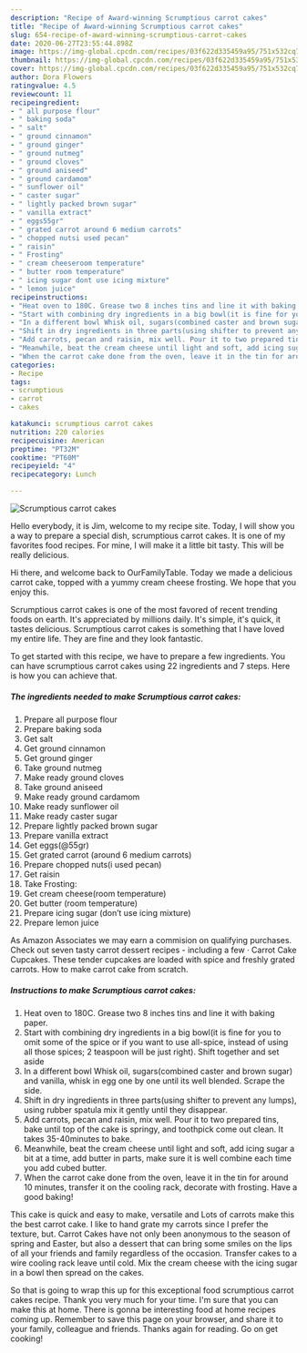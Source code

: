 ```yaml
---
description: "Recipe of Award-winning Scrumptious carrot cakes"
title: "Recipe of Award-winning Scrumptious carrot cakes"
slug: 654-recipe-of-award-winning-scrumptious-carrot-cakes
date: 2020-06-27T23:55:44.898Z
image: https://img-global.cpcdn.com/recipes/03f622d335459a95/751x532cq70/scrumptious-carrot-cakes-recipe-main-photo.jpg
thumbnail: https://img-global.cpcdn.com/recipes/03f622d335459a95/751x532cq70/scrumptious-carrot-cakes-recipe-main-photo.jpg
cover: https://img-global.cpcdn.com/recipes/03f622d335459a95/751x532cq70/scrumptious-carrot-cakes-recipe-main-photo.jpg
author: Dora Flowers
ratingvalue: 4.5
reviewcount: 11
recipeingredient:
- " all purpose flour"
- " baking soda"
- " salt"
- " ground cinnamon"
- " ground ginger"
- " ground nutmeg"
- " ground cloves"
- " ground aniseed"
- " ground cardamom"
- " sunflower oil"
- " caster sugar"
- " lightly packed brown sugar"
- " vanilla extract"
- " eggs55gr"
- " grated carrot around 6 medium carrots"
- " chopped nutsi used pecan"
- " raisin"
- " Frosting"
- " cream cheeseroom temperature"
- " butter room temperature"
- " icing sugar dont use icing mixture"
- " lemon juice"
recipeinstructions:
- "Heat oven to 180C. Grease two 8 inches tins and line it with baking paper."
- "Start with combining dry ingredients in a big bowl(it is fine for you to omit some of the spice or if you want to use all-spice, instead of using all those spices; 2 teaspoon will be just right). Shift together and set aside"
- "In a different bowl Whisk oil, sugars(combined caster and brown sugar) and vanilla, whisk in egg one by one until its well blended. Scrape the side."
- "Shift in dry ingredients in three parts(using shifter to prevent any lumps), using rubber spatula mix it gently until they disappear."
- "Add carrots, pecan and raisin, mix well. Pour it to two prepared tins, bake until top of the cake is springy, and toothpick come out clean. It takes 35-40minutes to bake."
- "Meanwhile, beat the cream cheese until light and soft, add icing sugar a bit at a time, add butter in parts, make sure it is well combine each time you add cubed butter."
- "When the carrot cake done from the oven, leave it in the tin for around 10 minutes, transfer it on the cooling rack, decorate with frosting. Have a good baking!"
categories:
- Recipe
tags:
- scrumptious
- carrot
- cakes

katakunci: scrumptious carrot cakes 
nutrition: 220 calories
recipecuisine: American
preptime: "PT32M"
cooktime: "PT60M"
recipeyield: "4"
recipecategory: Lunch

---
```



![Scrumptious carrot cakes](https://img-global.cpcdn.com/recipes/03f622d335459a95/751x532cq70/scrumptious-carrot-cakes-recipe-main-photo.jpg)

Hello everybody, it is Jim, welcome to my recipe site. Today, I will show you a way to prepare a special dish, scrumptious carrot cakes. It is one of my favorites food recipes. For mine, I will make it a little bit tasty. This will be really delicious.

Hi there, and welcome back to OurFamilyTable. Today we made a delicious carrot cake, topped with a yummy cream cheese frosting. We hope that you enjoy this.

Scrumptious carrot cakes is one of the most favored of recent trending foods on earth. It's appreciated by millions daily. It's simple, it's quick, it tastes delicious. Scrumptious carrot cakes is something that I have loved my entire life. They are fine and they look fantastic.


To get started with this recipe, we have to prepare a few ingredients. You can have scrumptious carrot cakes using 22 ingredients and 7 steps. Here is how you can achieve that.

<!--inarticleads1-->

##### The ingredients needed to make Scrumptious carrot cakes:

1. Prepare  all purpose flour
1. Prepare  baking soda
1. Get  salt
1. Get  ground cinnamon
1. Get  ground ginger
1. Take  ground nutmeg
1. Make ready  ground cloves
1. Take  ground aniseed
1. Make ready  ground cardamom
1. Make ready  sunflower oil
1. Make ready  caster sugar
1. Prepare  lightly packed brown sugar
1. Prepare  vanilla extract
1. Get  eggs(@55gr)
1. Get  grated carrot (around 6 medium carrots)
1. Prepare  chopped nuts(i used pecan)
1. Get  raisin
1. Take  Frosting:
1. Get  cream cheese(room temperature)
1. Get  butter (room temperature)
1. Prepare  icing sugar (don’t use icing mixture)
1. Prepare  lemon juice


As Amazon Associates we may earn a commision on qualifying purchases. Check out seven tasty carrot dessert recipes - including a few · Carrot Cake Cupcakes. These tender cupcakes are loaded with spice and freshly grated carrots. How to make carrot cake from scratch. 

<!--inarticleads2-->

##### Instructions to make Scrumptious carrot cakes:

1. Heat oven to 180C. Grease two 8 inches tins and line it with baking paper.
1. Start with combining dry ingredients in a big bowl(it is fine for you to omit some of the spice or if you want to use all-spice, instead of using all those spices; 2 teaspoon will be just right). Shift together and set aside
1. In a different bowl Whisk oil, sugars(combined caster and brown sugar) and vanilla, whisk in egg one by one until its well blended. Scrape the side.
1. Shift in dry ingredients in three parts(using shifter to prevent any lumps), using rubber spatula mix it gently until they disappear.
1. Add carrots, pecan and raisin, mix well. Pour it to two prepared tins, bake until top of the cake is springy, and toothpick come out clean. It takes 35-40minutes to bake.
1. Meanwhile, beat the cream cheese until light and soft, add icing sugar a bit at a time, add butter in parts, make sure it is well combine each time you add cubed butter.
1. When the carrot cake done from the oven, leave it in the tin for around 10 minutes, transfer it on the cooling rack, decorate with frosting. Have a good baking!


This cake is quick and easy to make, versatile and Lots of carrots make this the best carrot cake. I like to hand grate my carrots since I prefer the texture, but. Carrot Cakes have not only been anonymous to the season of spring and Easter, but also a dessert that can bring some smiles on the lips of all your friends and family regardless of the occasion. Transfer cakes to a wire cooling rack leave until cold. Mix the cream cheese with the icing sugar in a bowl then spread on the cakes. 

So that is going to wrap this up for this exceptional food scrumptious carrot cakes recipe. Thank you very much for your time. I'm sure that you can make this at home. There is gonna be interesting food at home recipes coming up. Remember to save this page on your browser, and share it to your family, colleague and friends. Thanks again for reading. Go on get cooking!
